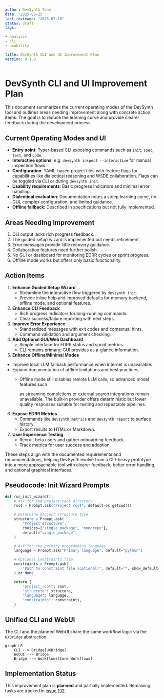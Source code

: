 ```yaml
---
author: DevSynth Team
date: '2025-06-15'
last_reviewed: "2025-07-10"
status: draft
tags:

- analysis
- cli
- usability

title: DevSynth CLI and UI Improvement Plan
version: 0.1.0
---
```


# DevSynth CLI and UI Improvement Plan

This document summarizes the current operating modes of the DevSynth tool and outlines areas needing improvement along with concrete action items. The goal is to reduce the learning curve and provide clearer feedback during the development process.

## Current Operating Modes and UI

- **Entry point**: Typer-based CLI exposing commands such as `init`, `spec`, `test`, and `code`.
- **Interactive options**: e.g. `devsynth inspect --interactive` for manual inspection flows.
- **Configuration**: YAML-based project files with feature flags for capabilities like dialectical reasoning and WSDE collaboration. Flags can be toggled via CLI or during `devsynth init`.
- **Usability requirements**: Basic progress indicators and minimal error handling.
- **Dialectical evaluation**: Documentation notes a steep learning curve, no GUI, complex configuration, and limited guidance.
- **Offline fallback**: Described in specifications but not fully implemented.


## Areas Needing Improvement

1. CLI output lacks rich progress feedback.
2. The guided setup wizard is implemented but needs refinement.
3. Error messages provide little recovery guidance.
4. Collaboration features need further polish.
5. No GUI or dashboard for monitoring EDRR cycles or sprint progress.
6. Offline mode works but offers only basic functionality.


## Action Items

1. **Enhance Guided Setup Wizard**
   - Streamline the interactive flow triggered by `devsynth init`.
   - Provide inline help and improved defaults for memory backend, offline mode, and optional features.
2. **Enhance CLI Feedback**
   - Rich progress indicators for long-running commands.
   - Clear success/failure reporting with next steps.
3. **Improve Error Experience**
   - Standardized messages with exit codes and contextual hints.
   - Command validation and argument checking.
4. **Add Optional GUI/Web Dashboard**
   - Simple interface for EDRR status and sprint metrics.
   - CLI remains primary; GUI provides at-a-glance information.
5. **Enhance Offline/Minimal Modes**
 - Improve local LLM fallback performance when internet is unavailable.
 - Expand documentation of offline limitations and best practices.
    - Offline mode still disables remote LLM calls, so advanced model features such

      as streaming completions or external search integrations remain unavailable.
      The built-in provider offers deterministic but lower quality responses
      suitable for testing and repeatable pipelines.

6. **Expose EDRR Metrics**
   - Commands like `devsynth metrics` and `devsynth report` to surface history.
   - Export results to HTML or Markdown.
7. **User Experience Testing**
   - Recruit beta users and gather onboarding feedback.
   - Track metrics for user success and adoption.


These steps align with the documented requirements and recommendations, helping DevSynth evolve from a CLI-heavy prototype into a more approachable tool with clearer feedback, better error handling, and optional graphical interfaces.

## Pseudocode: Init Wizard Prompts

```python
def run_init_wizard():
    # Ask for the project root directory
    root = Prompt.ask("Project root", default=os.getcwd())

    # Determine project structure type
    structure = Prompt.ask(
        "Project structure",
        choices=["single_package", "monorepo"],
        default="single_package",
    )

    # Ask for the primary programming language
    language = Prompt.ask("Primary language", default="python")

    # Optional constraints file
    constraints = Prompt.ask(
        "Path to constraint file (optional)", default="", show_default=False
    ) or None

    return {
        "project_root": root,
        "structure": structure,
        "language": language,
        "constraints": constraints,
    }
```

## Unified CLI and WebUI

The CLI and the planned WebUI share the same workflow logic via the `UXBridge` abstraction.

```mermaid
graph LR
    CLI --> Bridge[UXBridge]
    WebUI --> Bridge
    Bridge --> Workflows[Core Workflows]
```
## Implementation Status

This improvement plan is **planned** and partially implemented. Remaining tasks
are tracked in [issue 102](../../issues/102.md).
